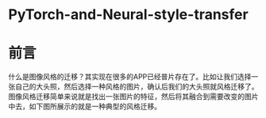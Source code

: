 # PyTorch-and-Neural-style-transfer
# 前言
什么是图像风格的迁移？其实现在很多的APP已经普片存在了。比如让我们选择一张自己的大头照，然后选择一种风格的图片，确认后我们的大头照就风格迁移了。
图像风格迁移简单来说就是找出一张图片的特征，然后将其融合到需要改变的图片中去，如下图所展示的就是一种典型的风格迁移。

